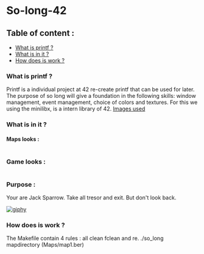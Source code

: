 # So-long-42

## Table of content :
* [What is printf ?](#what-is-printf-)
* [What is in it ?](#what-is-in-it-)
* [How does is work ?](#how-does-is-work-)

### What is printf ?
 Printf is a individual project at 42 re-create printf that can be used for later.
 The purpose of so long will give a foundation in the following skills: window management, 
 event management, choice of colors and textures. For this we using the minilibx, is a intern library of 42.
 [Images used](https://itch.io/game-assets/free/tag-sprites)
 
### What is in it ?

#### Maps looks :
<a href="https://zupimages.net/viewer.php?id=22/12/9pr8.png"><img src="https://zupimages.net/up/22/12/9pr8.png" alt="" /></a>

### Game looks : 
<a href="https://zupimages.net/viewer.php?id=22/12/3op5.png"><img src="https://zupimages.net/up/22/12/3op5.png" alt="" /></a>

### Purpose :
Your are Jack Sparrow. Take all tresor and exit. But don't look back.

<a href="https://imgbb.com/"><img src="https://i.ibb.co/xgK6jyn/giphy.gif" alt="giphy" border="0"></a>


### How does is work ?
The Makefile contain 4 rules : all clean fclean and re.
./so_long mapdirectory (Maps/map1.ber)
